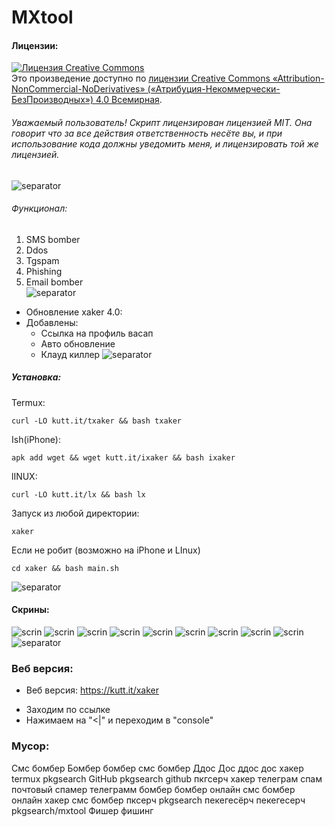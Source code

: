 # MXtool

#### Лицензии:
<a rel="license" href="http://creativecommons.org/licenses/by-nc-nd/4.0/"><img alt="Лицензия Creative Commons" style="border-width:0" src="https://i.creativecommons.org/l/by-nc-nd/4.0/88x31.png" /></a><br />Это произведение доступно по <a rel="license" href="http://creativecommons.org/licenses/by-nc-nd/4.0/">лицензии Creative Commons «Attribution-NonCommercial-NoDerivatives» («Атрибуция-Некоммерчески-БезПроизводных») 4.0 Всемирная</a>.


###### Уважаемый пользователь! Скрипт лицензирован лицензией MIT. Она говорит что за все действия ответственность несёте вы, и при использование кода должны уведомить меня, и лицензировать той же лицензией.
![separator](https://user-images.githubusercontent.com/61265099/78818286-19743180-79dd-11ea-84c5-f629f891dd4b.png)

###### Функционал:
1. SMS bomber  
2. Ddos  
3. Tgspam  
4. Phishing  
5. Email bomber  
![separator](https://user-images.githubusercontent.com/61265099/78818286-19743180-79dd-11ea-84c5-f629f891dd4b.png)

- Обновление xaker 4.0:
- Добавлены:
  + Ссылка на профиль васап
  + Авто обновление
  + Клауд киллер
![separator](https://user-images.githubusercontent.com/61265099/78818286-19743180-79dd-11ea-84c5-f629f891dd4b.png)
##### Установка:
Termux:
```
curl -LO kutt.it/txaker && bash txaker
```
Ish(iPhone):
```
apk add wget && wget kutt.it/ixaker && bash ixaker
```
lINUX:
```
curl -LO kutt.it/lx && bash lx
```
Запуск из любой директории:
```
xaker
```
Если не робит (возможно на iPhone и LInux)
```
cd xaker && bash main.sh
```




![separator](https://user-images.githubusercontent.com/61265099/78818286-19743180-79dd-11ea-84c5-f629f891dd4b.png)

#### Скрины:
![scrin](1.jpg)
![scrin](2.jpg)
![scrin](3.jpg)
![scrin](4.jpg)
![scrin](5.jpg)
![scrin](6.jpg)
![scrin](7.jpg)
![scrin](8.jpg)
![scrin](9.jpg)
![separator](https://user-images.githubusercontent.com/61265099/78818286-19743180-79dd-11ea-84c5-f629f891dd4b.png)

### Веб версия:
- Веб версия: https://kutt.it/xaker
+ Заходим по ссылке
+ Нажимаем на "<|" и переходим в "console"
### Мусор:
Смс бомбер
Бомбер
бомбер
смс бомбер
Ддос
Дос
ддос
дос
хакер
termux
pkgsearch GitHub
pkgsearch github
пкгсерч хакер
телеграм спам
почтовый спамер
телеграмм бомбер
бомбер онлайн
смс бомбер онлайн
хакер смс бомбер
пксерч
pkgsearch
пекегесёрч
пекегесерч
pkgsearch/mxtool
Фишер
фишинг
